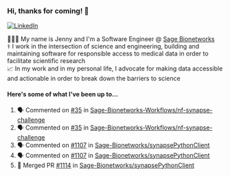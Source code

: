 ### Hi, thanks for coming! 👋
[![LinkedIn](https://img.shields.io/badge/-Jenny_V._Medina-0A66C2?style=flat-square?&logo=LinkedIn&logoColor=white)](https://www.linkedin.com/in/jenny-v-medina-a53a0332/)

👩🏻‍💻 My name is Jenny and I'm a Software Engineer @ [Sage Bionetworks](https://sagebionetworks.org/)\
⚕️ I work in the intersection of science and engineering, building and maintaining software for responsible access to medical data in order to facilitate scientific research\
📈 In my work and in my personal life, I advocate for making data accessible and actionable in order to break down the barriers to science

#### Here's some of what I've been up to...

<!--START_SECTION:activity-->
1. 🗣 Commented on [#35](https://github.com/Sage-Bionetworks-Workflows/nf-synapse-challenge/pull/35#issuecomment-2221393337) in [Sage-Bionetworks-Workflows/nf-synapse-challenge](https://github.com/Sage-Bionetworks-Workflows/nf-synapse-challenge)
2. 🗣 Commented on [#35](https://github.com/Sage-Bionetworks-Workflows/nf-synapse-challenge/pull/35#issuecomment-2221310787) in [Sage-Bionetworks-Workflows/nf-synapse-challenge](https://github.com/Sage-Bionetworks-Workflows/nf-synapse-challenge)
3. 🗣 Commented on [#1107](https://github.com/Sage-Bionetworks/synapsePythonClient/pull/1107#issuecomment-2200865355) in [Sage-Bionetworks/synapsePythonClient](https://github.com/Sage-Bionetworks/synapsePythonClient)
4. 🗣 Commented on [#1107](https://github.com/Sage-Bionetworks/synapsePythonClient/pull/1107#issuecomment-2200739453) in [Sage-Bionetworks/synapsePythonClient](https://github.com/Sage-Bionetworks/synapsePythonClient)
5. 🎉 Merged PR [#1114](https://github.com/Sage-Bionetworks/synapsePythonClient/pull/1114) in [Sage-Bionetworks/synapsePythonClient](https://github.com/Sage-Bionetworks/synapsePythonClient)
<!--END_SECTION:activity-->
